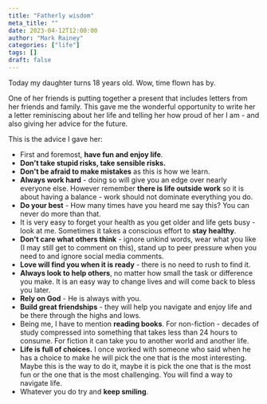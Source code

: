 ```yaml
---
title: "Fatherly wisdom"
meta_title: ""
date: 2023-04-12T12:00:00
author: "Mark Rainey"
categories: ["life"]
tags: []
draft: false
---
```

Today my daughter turns 18 years old. Wow, time flown has by.

One of her friends is putting together a present that includes letters from her friends and family. This gave me the wonderful opportunity to write her a letter reminiscing about her life and telling her how proud of her I am - and also giving her advice for the future.


This is the advice I gave her:

- First and foremost, **have fun and enjoy life**. 
- **Don't take stupid risks, take sensible risks.**
- **Don't be afraid to make mistakes** as this is how we learn. 
- **Always work hard** - doing so will give you an edge over nearly everyone else. However remember **there is life outside work** so it is about having a balance - work should not dominate everything you do.
- **Do your best** - How many times have you heard me say this? You can never do more than that. 
- It is very easy to forget your health as you get older and life gets busy - look at me. Sometimes it takes a conscious effort to **stay healthy**. 
- **Don't care what others think** - ignore unkind words, wear what you like (I may still get to comment on this), stand up to peer pressure when you need to and ignore social media comments.
- **Love will find you when it is ready** - there is no need to rush to find it.
- **Always look to help others**, no matter how small the task or difference you make. It is an easy way to change lives and will come back to bless you later.
- **Rely on God** - He is always with you.
- **Build great friendships** - they will help you navigate and enjoy life and be there through the highs and lows. 
- Being me, I have to mention **reading books**. For non-fiction - decades of study compressed into something that takes less than 24 hours to consume. For fiction it can take you to another world and another life. 
- **Life is full of choices.** I once worked with someone who said when he has a choice to make he will pick the one that is the most interesting. Maybe this is the way to do it, maybe it is pick the one that is the most fun or the one that is the most challenging. You will find a way to navigate life.
- Whatever you do try and **keep smiling**.
